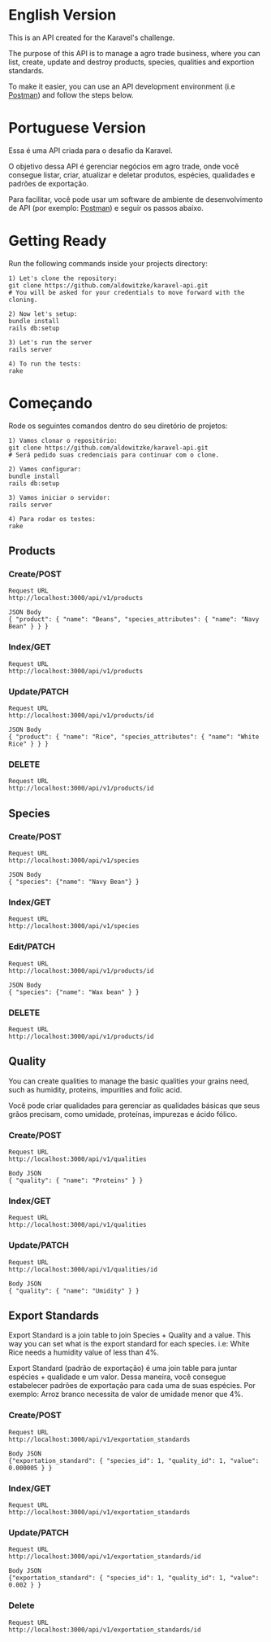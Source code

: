 # English Version

This is an API created for the Karavel's challenge. 

The purpose of this API is to manage a agro trade business, where you can list, create, update and destroy products, species, qualities and exportion standards.

To make it easier, you can use an API development environment (i.e [Postman](https://www.getpostman.com/)) and follow the steps below.

# Portuguese Version


Essa é uma API criada para o desafio da Karavel.

O objetivo dessa API é gerenciar negócios em agro trade, onde você consegue listar, criar, atualizar e deletar produtos, espécies, qualidades e padrões de exportação.

Para facilitar, você pode usar um software de ambiente de desenvolvimento de API (por exemplo: [Postman](https://www.getpostman.com/)) e seguir os passos abaixo.

# Getting Ready

Run the following commands inside your projects directory:

```
1) Let's clone the repository:
git clone https://github.com/aldowitzke/karavel-api.git
# You will be asked for your credentials to move forward with the cloning.

2) Now let's setup:
bundle install
rails db:setup

3) Let's run the server
rails server

4) To run the tests:
rake
```

# Começando

Rode os seguintes comandos dentro do seu diretório de projetos:

```
1) Vamos clonar o repositório:
git clone https://github.com/aldowitzke/karavel-api.git
# Será pedido suas credenciais para continuar com o clone.

2) Vamos configurar:
bundle install
rails db:setup

3) Vamos iniciar o servidor:
rails server

4) Para rodar os testes:
rake
```

## Products

### Create/POST

```
Request URL
http://localhost:3000/api/v1/products

JSON Body
{ "product": { "name": "Beans", "species_attributes": { "name": "Navy Bean" } } }
```

### Index/GET

```
Request URL
http://localhost:3000/api/v1/products
```

### Update/PATCH

```
Request URL
http://localhost:3000/api/v1/products/id

JSON Body
{ "product": { "name": "Rice", "species_attributes": { "name": "White Rice" } } }
```

### DELETE
```
Request URL
http://localhost:3000/api/v1/products/id
```

## Species

### Create/POST
```
Request URL
http://localhost:3000/api/v1/species

JSON Body
{ "species": {"name": "Navy Bean"} }
```

### Index/GET

```
Request URL
http://localhost:3000/api/v1/species
```

### Edit/PATCH

```
Request URL
http://localhost:3000/api/v1/products/id

JSON Body
{ "species": {"name": "Wax bean" } }
```

### DELETE

```
Request URL
http://localhost:3000/api/v1/products/id
```

## Quality

You can create qualities to manage the basic qualities your grains need, such as humidity, proteins, impurities and folic acid.

Você pode criar qualidades para gerenciar as qualidades básicas que seus grãos precisam, como umidade, proteínas, impurezas e ácido fólico. 

### Create/POST

```
Request URL
http://localhost:3000/api/v1/qualities

Body JSON
{ "quality": { "name": "Proteins" } }
```

### Index/GET

```
Request URL
http://localhost:3000/api/v1/qualities
```

### Update/PATCH

```
Request URL
http://localhost:3000/api/v1/qualities/id

Body JSON
{ "quality": { "name": "Umidity" } }
```

## Export Standards

Export Standard is a join table to join Species + Quality and a value. This way you can set what is the export standard for each species. i.e: White Rice needs a humidity value of less than 4%.

Export Standard (padrão de exportação) é uma join table para juntar espécies + qualidade e um valor. Dessa maneira, você consegue estabelecer padrões de exportação para cada uma de suas espécies. Por exemplo: Arroz branco necessita de valor de umidade menor que 4%.

### Create/POST

```
Request URL
http://localhost:3000/api/v1/exportation_standards

Body JSON
{"exportation_standard": { "species_id": 1, "quality_id": 1, "value": 0.000005 } }
```

### Index/GET

```
Request URL
http://localhost:3000/api/v1/exportation_standards
```

### Update/PATCH

```
Request URL
http://localhost:3000/api/v1/exportation_standards/id

Body JSON
{"exportation_standard": { "species_id": 1, "quality_id": 1, "value": 0.002 } }
```

### Delete

```
Request URL
http://localhost:3000/api/v1/exportation_standards/id
```


